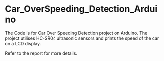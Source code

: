 # Car_OverSpeeding_Detection_Arduino

The Code is for Car Over Speeding Detection project on Arduino.
The project utilises HC-SR04 ultrasonic sensors and prints the speed of the car on a LCD display.

Refer to the report for more details.
